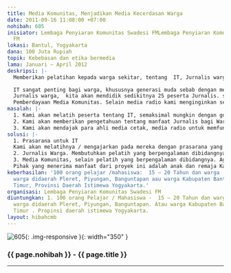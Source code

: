 ```yaml
---
title: Media Komunitas, Menjadikan Media Kecerdasan Warga
date: 2011-09-16 11:08:00 +07:00
nohibah: 605
inisiator: Lembaga Penyiaran Komunitas Swadesi FMLembaga Penyiaran Komunitas Swadesi
  FM
lokasi: Bantul, Yogyakarta
dana: 100 Juta Rupiah
topik: Kebebasan dan etika bermedia
lama: Januari – April 2012
deskripsi: |-
  Memberikan pelatihan kepada warga sekitar, tentang  IT, Jurnalis warga dan juga pemberdayaan Media Komunitas.

  IT sangat penting bagi warga, khususnya generasi muda sebab dengan mengenal IT lebih banyak maka akan didapat Ilmu yang banyak pula. Tidak menutup kemungkinan bagi warga yang sduah berusia lanjut usia, agar mereka tidak usah khawatir dengan kemajuan tehnologi bagi putra putinya.
  Jurnalis warga,  kita akan mendidik sedikitnya 25 peserta Jurnalis. siapapun yang menjadi peserta akan menjadi Jurnalis warga . diharapakan dengan pelatihan ini nantinya akan melahirkan para jurnalis, yang handal, independent dan Jujur serta tidak memihak.
  Pemberdayaan Media Komunitas. Selain media radio kami menginginkan sebuah Media cetak, meski hanya Tabloid atau Koran 1 ( satu ) lembar tetapi isinya berupa liputan kegiatan warga serta aspirasi dari warga komunitas itu sendiri.
masalah: |-
  1. Kami akan melatih peserta tentang IT, semaksimal mungkin dengan golongan usia anak anak klas 5 SD sampai mahasiswa smenter III, atau para orang tua yang diberikan informasi bersama putra putri mereka.
  2. Kami akan memberikan pengetahuan tentang manfaat Jurnalis bagi Warga , serta bagaimana menjadi Jurnalis yang baik, Independent, serta Investigasi berita.
  3. Kami akan mendajak para ahli media cetak, media radio untuk memfungsikan peran media komunitas ini lebih optimal , dengan mengajak lebih banyak berbagai elemen warga.
solusi: |-
  1. Prasarana untuk IT
  Kami akan melatihnya / mengajarkan pada mereka dengan prasarana yang memadai , sehingga akan praktis dan berfungsi secara optimal. Selalin itu juga akses internet yang handal dan lancar. Diharapkan peserta yang mengikuti pelatihan ini akan terampil, cerdas dan mumpuni.
  2. Jurnalis Warga. Membutuhkan pelatih yang berpengalaman dibidangnya, serta bisa mendidik peserta menjadi sebuah professional.
  3. Media Komunitas, selain pelatih yang berpengalaman dibidangnya. Agar nanti media bisa berfunsi maksimal dan bisa dinikmati warga. Selain itu kami juga menginginkan Prasarana untuk meaktualisasikan dari program ini. Misalnya peralatan yang diperlukan
  Pihak yang menerima manfaat dari proyek ini adalah anak dan remaja Kampung Kebon Duren, Depok, Jawa Barat.
keberhasilan: '100 orang pelajar /mahasiswa:  15 – 20 Tahun dan warga : 25-35 tahun
  warga didaerah Pleret, Piyungan, Banguntapan aau warga Kabupaten Bantul, bagian
  Timur, Provinsi Daerah Istimewa Yogyakarta.'
organisasi: Lembaga Penyiaran Komunitas Swadesi FM
diuntungkan: 1. 100 orang Pelajar / Mahasiswa -  15 – 20 Tahun dan warga - 25-35 Tahun
  warga didaerah Pleret, Piyungan, Banguntapan. Atau warga Kabupaten Bantul, bagian
  Timur . Propinsi daerah istimewa Yogyakarta.
layout: hibahcmb
---
```


![605](/static/img/hibahcmb/605.png){: .img-responsive }{: width="350" }

### {{ page.nohibah }} - {{ page.title }}

---
